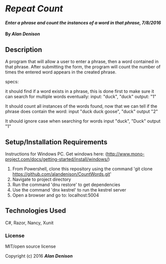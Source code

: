 # _Repeat Count_

#### _Enter a phrase and count the instances of a word in that phrase, 7/8/2016_

#### By _**Alan Denison**_

## Description
A program that will allow a user to enter a phrase, then a word contained in that phrase. After submitting the form, the program will count the number of times the entered word appears in the created phrase.

specs:

it should find if a word exists in a phrase, this is done first to make sure it can search for multiple words eventually:
  input: "duck", "duck"
  output: "1"

It should count all instances of the words found, now that we can tell if the phrase does contain the word:
  input "duck duck goose", "duck"
  output "2"

It should ignore case when searching for words
  input "duck", "Duck"
  output "1"

## Setup/Installation Requirements
Instructions for Windows PC.
Get windows here: (http://www.mono-project.com/docs/getting-started/install/windows/)

1. From Powershell, clone this repository using the command 'git clone https://github.com/alandenison/CountWords.git'
2. Navigate to project directory
3. Run the command 'dnu restore' to get dependencies
4. Use the command 'dnx kestrel' to run the kestrel server
5. Open a browser and go to: localhost:5004

## Technologies Used

C#, Razor, Nancy, Xunit
### License
MIT/open source license


Copyright (c) 2016 **_Alan Denison_**
